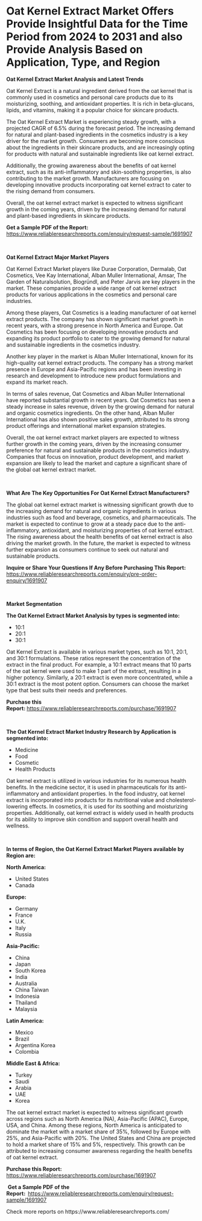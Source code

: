<p><h1>Oat Kernel Extract Market Offers Provide Insightful Data for the Time Period from 2024 to 2031 and also Provide Analysis Based on Application, Type, and Region</h1></p><p><strong>Oat Kernel Extract Market Analysis and Latest Trends</strong></p>
<p><p>Oat Kernel Extract is a natural ingredient derived from the oat kernel that is commonly used in cosmetics and personal care products due to its moisturizing, soothing, and antioxidant properties. It is rich in beta-glucans, lipids, and vitamins, making it a popular choice for skincare products.</p><p>The Oat Kernel Extract Market is experiencing steady growth, with a projected CAGR of 6.5% during the forecast period. The increasing demand for natural and plant-based ingredients in the cosmetics industry is a key driver for the market growth. Consumers are becoming more conscious about the ingredients in their skincare products, and are increasingly opting for products with natural and sustainable ingredients like oat kernel extract.</p><p>Additionally, the growing awareness about the benefits of oat kernel extract, such as its anti-inflammatory and skin-soothing properties, is also contributing to the market growth. Manufacturers are focusing on developing innovative products incorporating oat kernel extract to cater to the rising demand from consumers.</p><p>Overall, the oat kernel extract market is expected to witness significant growth in the coming years, driven by the increasing demand for natural and plant-based ingredients in skincare products.</p></p>
<p><strong>Get a Sample PDF of the Report:&nbsp;</strong> <a href="https://www.reliableresearchreports.com/enquiry/request-sample/1691907">https://www.reliableresearchreports.com/enquiry/request-sample/1691907</a></p>
<p>&nbsp;</p>
<p><strong>Oat Kernel Extract Major Market Players</strong></p>
<p><p>Oat Kernel Extract Market players like Durae Corporation, Dermalab, Oat Cosmetics, Vee Kay International, Alban Muller International, Amsar, The Garden of Naturalsolution, Biogründl, and Peter Jarvis are key players in the market. These companies provide a wide range of oat kernel extract products for various applications in the cosmetics and personal care industries.</p><p>Among these players, Oat Cosmetics is a leading manufacturer of oat kernel extract products. The company has shown significant market growth in recent years, with a strong presence in North America and Europe. Oat Cosmetics has been focusing on developing innovative products and expanding its product portfolio to cater to the growing demand for natural and sustainable ingredients in the cosmetics industry.</p><p>Another key player in the market is Alban Muller International, known for its high-quality oat kernel extract products. The company has a strong market presence in Europe and Asia-Pacific regions and has been investing in research and development to introduce new product formulations and expand its market reach.</p><p>In terms of sales revenue, Oat Cosmetics and Alban Muller International have reported substantial growth in recent years. Oat Cosmetics has seen a steady increase in sales revenue, driven by the growing demand for natural and organic cosmetics ingredients. On the other hand, Alban Muller International has also shown positive sales growth, attributed to its strong product offerings and international market expansion strategies.</p><p>Overall, the oat kernel extract market players are expected to witness further growth in the coming years, driven by the increasing consumer preference for natural and sustainable products in the cosmetics industry. Companies that focus on innovation, product development, and market expansion are likely to lead the market and capture a significant share of the global oat kernel extract market.</p></p>
<p>&nbsp;</p>
<p><strong>What Are The Key Opportunities For Oat Kernel Extract Manufacturers?</strong></p>
<p><p>The global oat kernel extract market is witnessing significant growth due to the increasing demand for natural and organic ingredients in various industries such as food and beverage, cosmetics, and pharmaceuticals. The market is expected to continue to grow at a steady pace due to the anti-inflammatory, antioxidant, and moisturizing properties of oat kernel extract. The rising awareness about the health benefits of oat kernel extract is also driving the market growth. In the future, the market is expected to witness further expansion as consumers continue to seek out natural and sustainable products.</p></p>
<p><strong>Inquire or Share Your Questions If Any Before Purchasing This Report:</strong> <a href="https://www.reliableresearchreports.com/enquiry/pre-order-enquiry/1691907">https://www.reliableresearchreports.com/enquiry/pre-order-enquiry/1691907</a></p>
<p>&nbsp;</p>
<p><strong>Market Segmentation</strong></p>
<p><strong>The Oat Kernel Extract Market Analysis by types is segmented into:</strong></p>
<p><ul><li>10:1</li><li>20:1</li><li>30:1</li></ul></p>
<p><p>Oat Kernel Extract is available in various market types, such as 10:1, 20:1, and 30:1 formulations. These ratios represent the concentration of the extract in the final product. For example, a 10:1 extract means that 10 parts of the oat kernel were used to make 1 part of the extract, resulting in a higher potency. Similarly, a 20:1 extract is even more concentrated, while a 30:1 extract is the most potent option. Consumers can choose the market type that best suits their needs and preferences.</p></p>
<p><strong>Purchase this Report:&nbsp;</strong><a href="https://www.reliableresearchreports.com/purchase/1691907">https://www.reliableresearchreports.com/purchase/1691907</a></p>
<p>&nbsp;</p>
<p><strong>The Oat Kernel Extract Market Industry Research by Application is segmented into:</strong></p>
<p><ul><li>Medicine</li><li>Food</li><li>Cosmetic</li><li>Health Products</li></ul></p>
<p><p>Oat kernel extract is utilized in various industries for its numerous health benefits. In the medicine sector, it is used in pharmaceuticals for its anti-inflammatory and antioxidant properties. In the food industry, oat kernel extract is incorporated into products for its nutritional value and cholesterol-lowering effects. In cosmetics, it is used for its soothing and moisturizing properties. Additionally, oat kernel extract is widely used in health products for its ability to improve skin condition and support overall health and wellness.</p></p>
<p>&nbsp;</p>
<p><strong>In terms of Region, the Oat Kernel Extract Market Players available by Region are:</strong></p>
<p>
    <p> <strong> North America: </strong>
        <ul>
            <li>United States</li>
            <li>Canada</li>
        </ul>
        </p> 
    <p> <strong> Europe: </strong>
        <ul>
            <li>Germany</li>
            <li>France</li>
            <li>U.K.</li>
            <li>Italy</li>
            <li>Russia</li>
        </ul>
        </p> 
    <p> <strong> Asia-Pacific: </strong>
        <ul>
            <li>China</li>
            <li>Japan</li>
            <li>South Korea</li>
            <li>India</li>
            <li>Australia</li>
            <li>China Taiwan</li>
            <li>Indonesia</li>
            <li>Thailand</li>
            <li>Malaysia</li>
        </ul>
        </p> 
    <p> <strong> Latin America: </strong>
        <ul>
            <li>Mexico</li>
            <li>Brazil</li>
            <li>Argentina Korea</li>
            <li>Colombia</li>
        </ul>
        </p> 
    <p> <strong> Middle East & Africa: </strong>
        <ul>
            <li>Turkey</li>
            <li>Saudi</li>
            <li>Arabia</li>
            <li>UAE</li>
            <li>Korea</li>
        </ul>
    </p>
    </p>
<p><p>The oat kernel extract market is expected to witness significant growth across regions such as North America (NA), Asia-Pacific (APAC), Europe, USA, and China. Among these regions, North America is anticipated to dominate the market with a market share of 35%, followed by Europe with 25%, and Asia-Pacific with 20%. The United States and China are projected to hold a market share of 15% and 5%, respectively. This growth can be attributed to increasing consumer awareness regarding the health benefits of oat kernel extract.</p></p>
<p><strong>Purchase this Report: </strong><a href="https://www.reliableresearchreports.com/purchase/1691907">https://www.reliableresearchreports.com/purchase/1691907</a></p>
<p>&nbsp;<strong>Get a Sample PDF of the Report:&nbsp;&nbsp;</strong><a href="https://www.reliableresearchreports.com/enquiry/request-sample/1691907">https://www.reliableresearchreports.com/enquiry/request-sample/1691907</a></p>
<p><strong></strong></p>
<p>Check more reports on https://www.reliableresearchreports.com/</p>